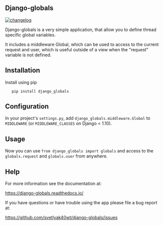 Django-globals
--------------

[![changelog](http://allmychanges.com/p/python/django-globals/badge)](http://allmychanges.com/p/python/django-globals/)

Django-globals is a very simple application, that allow you to define
thread specific global variables.

It includes a middleware Global, which can be used to access to
the current request and user, which is useful outside of a view when the "request" variable is not
defined.

## Installation


Install using pip

```
   pip install django_globals
```

## Configuration


In your project's `settings.py`, add `django_globals.middleware.Global` to `MIDDLEWARE`
(or `MIDDLEWARE_CLASSES` on Django < 1.10).

## Usage


Now you can use `from django_globals import globals` and access to
the `globals.request` and `globals.user` from anywhere.

## Help

For more information see the documentation at:

https://django-globals.readthedocs.io/

If you have questions or have trouble using the app please file a bug report
at:

https://github.com/svetlyak40wt/django-globals/issues
